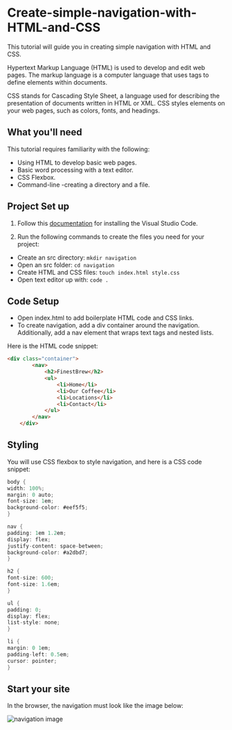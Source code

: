 # Create-simple-navigation-with-HTML-and-CSS

This tutorial will guide you in creating simple navigation with HTML and CSS.

Hypertext Markup Language (HTML) is used to develop and edit web pages. The markup language is a computer language that uses tags to define elements within documents. 

CSS stands for  Cascading Style Sheet, a language used for describing the presentation of documents written in HTML or XML. CSS styles elements on your web pages, such as colors, fonts, and headings.

## What you'll need

 This tutorial requires familiarity with the following:

- Using HTML to develop basic web pages.
- Basic word processing with a text editor.
- CSS Flexbox.
- Command-line -creating a directory and a file.

## Project Set up

1. Follow this [documentation](https://code.visualstudio.com/docs/setup/setup-overview) for installing the Visual Studio Code. 

2. Run the following commands to create the files you need for your project:
  - Create an src directory: `mkdir navigation`
  - Open an src folder: `cd navigation`
  - Create HTML and CSS files:  `touch index.html style.css`
  - Open text editor up with:  `code .`
 
 ## Code Setup
 
- Open index.html to add boilerplate HTML code and CSS links.
- To create navigation, add a div container around the navigation. Additionally, add a nav element that wraps text tags and nested lists. 

Here is the HTML code snippet:
```html 
<div class="container">
        <nav>
            <h2>FinestBrew</h2>
            <ul>
                <li>Home</li>
                <li>Our Coffee</li>
                <li>Locations</li>
                <li>Contact</li>
            </ul>
        </nav>
    </div>
  ```

  ## Styling

  You will use CSS flexbox to style navigation, and here is a CSS code snippet:
  ```cs
  body {
  width: 100%;
  margin: 0 auto;
  font-size: 1em;
  background-color: #eef5f5;
}

nav {
  padding: 1em 1.2em;
  display: flex;
  justify-content: space-between;
  background-color: #a2dbd7;
}

h2 {
  font-size: 600;
  font-size: 1.6em;
}

ul {
  padding: 0;
  display: flex;
  list-style: none;
}

li {
  margin: 0 1em;
  padding-left: 0.5em;
  cursor: pointer;
}

 ```

 ## Start your site
 
In the browser, the navigation must look like the image below:

![navigation image](https://user-images.githubusercontent.com/64105005/180049851-e4d9c332-7b28-4705-a85b-3c68535d3830.png)




